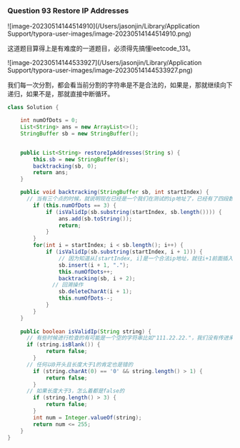 ### Question 93 Restore IP Addresses

![image-20230514144514910](/Users/jasonjin/Library/Application Support/typora-user-images/image-20230514144514910.png)

这道题目算得上是有难度的一道题目，必须得先搞懂leetcode_131。

![image-20230514144533927](/Users/jasonjin/Library/Application Support/typora-user-images/image-20230514144533927.png)

我们每一次分割，都会看当前分割的字符串是不是合法的，如果是，那就继续向下递归，如果不是，那就直接中断循环。

```java
class Solution {

    int numOfDots = 0;
    List<String> ans = new ArrayList<>();
    StringBuffer sb = new StringBuffer();


    public List<String> restoreIpAddresses(String s) {
        this.sb = new StringBuffer(s);
        backtracking(sb, 0);
        return ans;
    }

    public void backtracking(StringBuffer sb, int startIndex) {
      // 当有三个点的时候，就说明现在已经是一个我们在测试的ip地址了，已经有了四段数值，所以直接检查是不是一个合法的ip字符串，从startIndex开始到最后面一个字符进行检查
        if (this.numOfDots == 3) {
            if (isValidIp(sb.substring(startIndex, sb.length()))) {
                ans.add(sb.toString());
                return;
            }
        }
        for(int i = startIndex; i < sb.length(); i++) {
            if (isValidIp(sb.substring(startIndex, i + 1))) {
                // 因为知道从[startIndex, i]是一个合法ip地址，就往i+1前面插入一个“.”
                sb.insert(i + 1, ".");
                this.numOfDots++;
                backtracking(sb, i + 2);
              // 回溯操作
                sb.deleteCharAt(i + 1);
                this.numOfDots--;
            }
        }
    }
		
    public boolean isValidIp(String string) {
      // 有些时候进行检查的有可能是一个空的字符串比如"111.22.22."，我们没有传进来一段字符串，这时候直接返回false  
      if (string.isBlank()) {
            return false;
        }
      // 任何以0开头且长度大于1的肯定也是错的
        if (string.charAt(0) == '0' && string.length() > 1) {
            return false;
        }
      // 如果长度大于3，怎么着都是false的
        if (string.length() > 3) {
            return false;
        }
        int num = Integer.valueOf(string);
        return num <= 255;
    }
}
```


